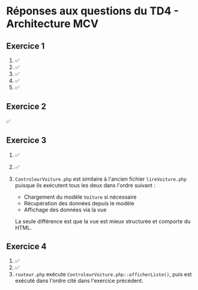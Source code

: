 # Réponses aux questions du TD4 - Architecture MCV

## Exercice 1
1. ✅
2. ✅
3. ✅
4. ✅
5. ✅

## Exercice 2
✅

## Exercice 3
1. ✅
2. ✅
3. `ControleurVoiture.php` est similaire à l'ancien fichier `lireVoiture.php` puisque ils exécutent tous les deux dans l'ordre suivant :
   - Chargement du modèle `Voiture` si nécessaire
   - Récupération des données depuis le modèle
   - Affichage des données via la vue

    La seule différence est que la vue est mieux structurée et comporte du HTML.

## Exercice 4
1. ✅
2. ✅
3. `routeur.php` exécute `ControleurVoiture.php::afficherListe()`, puis est exécuté dans l'ordre cité dans l'exercice précédent.
